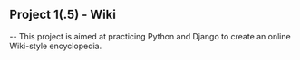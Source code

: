 ## Project 1(.5) - Wiki
--
This project is aimed at practicing Python and Django to create an online Wiki-style encyclopedia.
